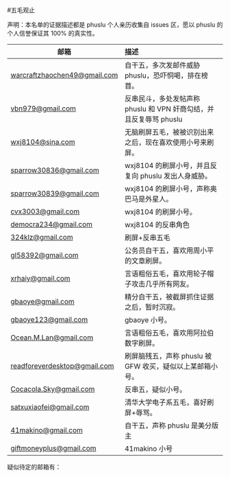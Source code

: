 #五毛观止

声明：本名单的证据描述都是 phuslu 个人亲历收集自 issues 区，愿以 phuslu 的个人信誉保证其 100% 的真实性。

| 邮箱 | 描述 |
| --------   | :----  |
|warcraftzhaochen49@gmail.com | 自干五，多次发邮件威胁 phuslu，恐吓恫喝，排在榜首。|
|vbn979@gmail.com | 反串民斗，多处发帖声称 phuslu 和 VPN 奸商勾结，并且反复辱骂 phuslu |
|wxj8104@sina.com | 无脑刷屏五毛，被被识别出来之后，现在喜欢使用小号来刷屏。|
|sparrow30836@gmail.com | wxj8104 的刷屏小号，并且反复向 phuslu 发出人身威胁。|
|sparrow30839@gmail.com | wxj8104 的刷屏小号，声称奥巴马是外星人。|
|cvx3003@gmail.com | wxj8104 的刷屏小号。|
|democra234@gmail.com | wxj8104 的反串角色|
|324klz@gmail.com | 刷屏+反串五毛|
|gl58392@gmail.com | 公务员自干五，喜欢用周小平的文章刷屏。|
|xrhaiy@gmail.com | 言语粗俗五毛，喜欢用轮子帽子攻击几乎所有网友。|
|gbaoye@gmail.com | 精分自干五，被截屏抓住证据之后，暂时沉寂。|
|gbaoye123@gmail.com | gbaoye 小号。|
|Ocean.M.Lan@gmail.com | 言语粗俗五毛，喜欢用阿拉伯数字刷屏。|
|readforeverdesktop@gmail.com | 刷屏脑残五，声称 phuslu 被 GFW 收买，疑似以上某邮箱小号。|
|Cocacola.Sky@gmail.com | 反串五，疑似小号。|
|satxuxiaofei@gmail.com | 清华大学电子系五毛，喜好刷屏+辱骂。|
|41makino@gmail.com | 自干五，声称 phuslu 是美分版主 |
|giftmoneyplus@gmail.com | 41makino 小号 |

疑似待定的邮箱有：
